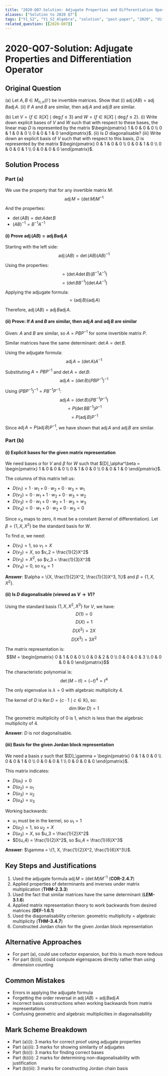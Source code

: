 ```yaml
---
title: "2020-Q07-Solution: Adjugate Properties and Differentiation Operator"
aliases: ["Solution to 2020 Q7"]
tags: ["Y1_S2", "Y1_S2_Algebra", "solution", "past-paper", "2020", "difficulty-challenging", "adjugate", "similar-matrices", "differentiation", "polynomial-spaces", "diagonalization"]
related_question: [[2020-Q07]]
---
```


# 2020-Q07-Solution: Adjugate Properties and Differentiation Operator

## Original Question
(a) Let $A, B \in M_{n, n}(\mathbb{F})$ be invertible matrices. Show that
    (i) $\operatorname{adj}(A B)=\operatorname{adj} B \operatorname{adj} A$.
    (ii) if $A$ and $B$ are similar, then $\operatorname{adj} A$ and $\operatorname{adj} B$ are similar.

(b) Let $V=\{f \in \mathbb{R}[X] \mid \operatorname{deg} f \leq 3\}$ and $W=\{f \in \mathbb{R}[X] \mid \operatorname{deg} f \leq 2\}$.
    (i) Write down explicit bases of $V$ and $W$ such that with respect to these bases, the linear map $D$ is represented by the matrix $\begin{pmatrix} 1 & 0 & 0 & 0 \\ 0 & 1 & 0 & 0 \\ 0 & 0 & 1 & 0 \end{pmatrix}$.
    (ii) Is $D$ diagonalisable?
    (iii) Write down an explicit basis of $V$ such that with respect to this basis, $D$ is represented by the matrix $\begin{pmatrix} 0 & 1 & 0 & 0 \\ 0 & 0 & 1 & 0 \\ 0 & 0 & 0 & 1 \\ 0 & 0 & 0 & 0 \end{pmatrix}$.

## Solution Process

### Part (a)

We use the property that for any invertible matrix $M$:
$$\operatorname{adj} M = (\det M) M^{-1}$$

And the properties:
- $\det(AB) = \det A \det B$
- $(AB)^{-1} = B^{-1}A^{-1}$

#### (i) Prove $\operatorname{adj}(AB) = \operatorname{adj} B \operatorname{adj} A$

Starting with the left side:
$$\operatorname{adj}(AB) = \det(AB) (AB)^{-1}$$

Using the properties:
$$= (\det A \det B) (B^{-1}A^{-1})$$
$$= (\det B B^{-1}) (\det A A^{-1})$$

Applying the adjugate formula:
$$= (\operatorname{adj} B) (\operatorname{adj} A)$$

Therefore, $\operatorname{adj}(AB) = \operatorname{adj} B \operatorname{adj} A$.

#### (ii) Prove: If $A$ and $B$ are similar, then $\operatorname{adj} A$ and $\operatorname{adj} B$ are similar

Given: $A$ and $B$ are similar, so $A = PBP^{-1}$ for some invertible matrix $P$.

Similar matrices have the same determinant: $\det A = \det B$.

Using the adjugate formula:
$$\operatorname{adj} A = (\det A) A^{-1}$$

Substituting $A = PBP^{-1}$ and $\det A = \det B$:
$$\operatorname{adj} A = (\det B) (PBP^{-1})^{-1}$$

Using $(PBP^{-1})^{-1} = PB^{-1}P^{-1}$:
$$\operatorname{adj} A = (\det B) (PB^{-1}P^{-1})$$
$$= P (\det B B^{-1}) P^{-1}$$
$$= P (\operatorname{adj} B) P^{-1}$$

Since $\operatorname{adj} A = P (\operatorname{adj} B) P^{-1}$, we have shown that $\operatorname{adj} A$ and $\operatorname{adj} B$ are similar.

### Part (b)

#### (i) Explicit bases for the given matrix representation

We need bases $\alpha$ for $V$ and $\beta$ for $W$ such that $[D]_\alpha^\beta = \begin{pmatrix} 1 & 0 & 0 & 0 \\ 0 & 1 & 0 & 0 \\ 0 & 0 & 1 & 0 \end{pmatrix}$.

The columns of this matrix tell us:
- $D(v_1) = 1 \cdot w_1 + 0 \cdot w_2 + 0 \cdot w_3 = w_1$
- $D(v_2) = 0 \cdot w_1 + 1 \cdot w_2 + 0 \cdot w_3 = w_2$
- $D(v_3) = 0 \cdot w_1 + 0 \cdot w_2 + 1 \cdot w_3 = w_3$
- $D(v_4) = 0 \cdot w_1 + 0 \cdot w_2 + 0 \cdot w_3 = 0$

Since $v_4$ maps to zero, it must be a constant (kernel of differentiation).
Let $\beta = \{1, X, X^2\}$ be the standard basis for $W$.

To find $\alpha$, we need:
- $D(v_1) = 1$, so $v_1 = X$
- $D(v_2) = X$, so $v_2 = \frac{1}{2}X^2$
- $D(v_3) = X^2$, so $v_3 = \frac{1}{3}X^3$
- $D(v_4) = 0$, so $v_4 = 1$

**Answer**: $\alpha = \{X, \frac{1}{2}X^2, \frac{1}{3}X^3, 1\}$ and $\beta = \{1, X, X^2\}$.

#### (ii) Is $D$ diagonalisable (viewed as $V \to V$)?

Using the standard basis $\{1, X, X^2, X^3\}$ for $V$, we have:
$$D(1) = 0$$
$$D(X) = 1$$
$$D(X^2) = 2X$$
$$D(X^3) = 3X^2$$

The matrix representation is:
$$M = \begin{pmatrix} 0 & 1 & 0 & 0 \\ 0 & 0 & 2 & 0 \\ 0 & 0 & 0 & 3 \\ 0 & 0 & 0 & 0 \end{pmatrix}$$

The characteristic polynomial is:
$$\det(M - tI) = (-t)^4 = t^4$$

The only eigenvalue is $\lambda = 0$ with algebraic multiplicity 4.

The kernel of $D$ is $\operatorname{Ker} D = \{c \cdot 1 \mid c \in \mathbb{R}\}$, so:
$$\dim(\operatorname{Ker} D) = 1$$

The geometric multiplicity of 0 is 1, which is less than the algebraic multiplicity of 4.

**Answer**: $D$ is not diagonalisable.

#### (iii) Basis for the given Jordan block representation

We need a basis $\gamma$ such that $[D]_\gamma = \begin{pmatrix} 0 & 1 & 0 & 0 \\ 0 & 0 & 1 & 0 \\ 0 & 0 & 0 & 1 \\ 0 & 0 & 0 & 0 \end{pmatrix}$.

This matrix indicates:
- $D(u_1) = 0$
- $D(u_2) = u_1$
- $D(u_3) = u_2$
- $D(u_4) = u_3$

Working backwards:
- $u_1$ must be in the kernel, so $u_1 = 1$
- $D(u_2) = 1$, so $u_2 = X$
- $D(u_3) = X$, so $u_3 = \frac{1}{2}X^2$
- $D(u_4) = \frac{1}{2}X^2$, so $u_4 = \frac{1}{6}X^3$

**Answer**: $\gamma = \{1, X, \frac{1}{2}X^2, \frac{1}{6}X^3\}$.

## Key Steps and Justifications
1. Used the adjugate formula $\operatorname{adj} M = (\det M) M^{-1}$ (**COR-2.4.7**)
2. Applied properties of determinants and inverses under matrix multiplication (**THM-2.3.3**)
3. Used the fact that similar matrices have the same determinant (**LEM-3.1.6**)
4. Applied matrix representation theory to work backwards from desired matrices (**DEF-1.6.1**)
5. Used the diagonalisability criterion: geometric multiplicity = algebraic multiplicity (**THM-3.4.7**)
6. Constructed Jordan chain for the given Jordan block representation

## Alternative Approaches
- For part (a), could use cofactor expansion, but this is much more tedious
- For part (b)(ii), could compute eigenspaces directly rather than using dimension counting

## Common Mistakes
- Errors in applying the adjugate formula
- Forgetting the order reversal in $\operatorname{adj}(AB) = \operatorname{adj} B \operatorname{adj} A$
- Incorrect basis constructions when working backwards from matrix representations
- Confusing geometric and algebraic multiplicities in diagonalisability

## Mark Scheme Breakdown
- Part (a)(i): 3 marks for correct proof using adjugate properties
- Part (a)(ii): 3 marks for showing similarity of adjugates
- Part (b)(i): 3 marks for finding correct bases
- Part (b)(ii): 2 marks for determining non-diagonalisability with justification
- Part (b)(iii): 3 marks for constructing Jordan chain basis
